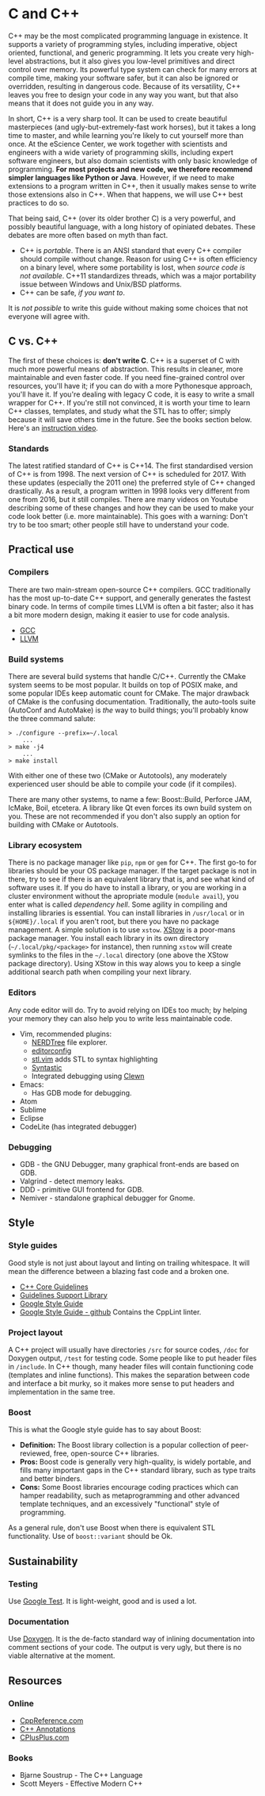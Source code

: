 # C and C++

C++ may be the most complicated programming language in existence. It supports a variety of programming styles, including imperative, object oriented, functional, and generic programming. It lets you create very high-level abstractions, but it also gives you low-level primitives and direct control over memory. Its powerful type system can check for many errors at compile time, making your software safer, but it can also be ignored or overridden, resulting in dangerous code. Because of its versatility, C++ leaves you free to design your code in any way you want, but that also means that it does not guide you in any way.

In short, C++ is a very sharp tool. It can be used to create beautiful masterpieces (and ugly-but-extremely-fast work horses), but it takes a long time to master, and while learning you're likely to cut yourself more than once. At the eScience Center, we work together with scientists and engineers with a wide variety of programming skills, including expert software engineers, but also domain scientists with only basic knowledge of programming. **For most projects and new code, we therefore recommend simpler languages like Python or Java**. However, if we need to make extensions to a program written in C++, then it usually makes sense to write those extensions also in C++. When that happens, we will use C++ best practices to do so.

That being said, C++ (over its older brother C) is a very powerful, and possibly beautiful language, with a long history of opiniated debates. These debates are more often based on myth than fact.

* C++ is *portable*. There is an ANSI standard that every C++ compiler should compile without change. Reason for using C++ is often efficiency on a binary level, where some portability is lost, when *source code is not available*. C++11 standardizes threads, which was a major portability issue between Windows and Unix/BSD platforms.
* C++ can be safe, *if you want to*.
 
It is *not possible* to write this guide without making some choices that not everyone will agree with.

## C vs. C++
The first of these choices is: **don't write C**. C++ is a superset of C with much more powerful means of abstraction. This results in cleaner, more maintainable and even faster code. If you need fine-grained control over resources, you'll have it; if you can do with a more Pythonesque approach, you'll have it. If you're dealing with legacy C code, it is easy to write a small wrapper for C++. If you're still not convinced, it is worth your time to learn C++ classes, templates, and study what the STL has to offer; simply because it will save others time in the future. See the books section below. Here's an [instruction video](https://www.youtube.com/watch?v=YnWhqhNdYyk).

### Standards
The latest ratified standard of C++ is C++14. The first standardised version of C++ is from 1998. The next version of C++ is scheduled for 2017. With these updates (especially the 2011 one) the preferred style of C++ changed drastically. As a result, a program written in 1998 looks very different from one from 2016, but it still compiles. There are many videos on Youtube describing some of these changes and how they can be used to make your code look better (i.e. more maintainable). This goes with a warning: Don't try to be too smart; other people still have to understand your code.

## Practical use
### Compilers
There are two main-stream open-source C++ compilers. GCC traditionally has the most up-to-date C++ support, and generally generates the fastest binary code. In terms of compile times LLVM is often a bit faster; also it has a bit more modern design, making it easier to use for code analysis.

* [GCC](https://gcc.gnu.org/)
* [LLVM](http://llvm.org/)

### Build systems
There are several build systems that handle C/C++. Currently the CMake system seems to be most popular. It builds on top of POSIX make, and some popular IDEs keep automatic count for CMake. The major drawback of CMake is the confusing documentation. Traditionally, the auto-tools suite (AutoConf and AutoMake) is *the* way to build things; you'll probably know the three command salute:

    > ./configure --prefix=~/.local 
        ...
    > make -j4
        ...
    > make install

With either one of these two (CMake or Autotools), any moderately experienced user should be able to compile your code (if it compiles).

There are many other systems, to name a few: Boost::Build, Perforce JAM, IcMake, Boil, etcetera. A library like Qt even forces its own build system on you. These are not recommended if you don't also supply an option for building with CMake or Autotools.

### Library ecosystem
There is no package manager like `pip`, `npm` or `gem` for C++. The first go-to for libraries should be your OS package manager. If the target package is not in there, try to see if there is an equivalent library that is, and see what kind of software uses it. If you do have to install a library, or you are working in a cluster environment without the apropriate module (`module avail`), you enter what is called *dependency hell*. Some agility in compiling and installing libraries is essential. You can install libraries in `/usr/local` or in `${HOME}/.local` if you aren't root, but there you have no package management. A simple solution is to use `xstow`. [XStow](http://xstow.sourceforge.net/) is a poor-mans package manager. You install each library in its own directory (`~/.local/pkg/<package>` for instance), then running `xstow` will create symlinks to the files in the `~/.local` directory (one above the XStow package directory). Using XStow in this way alows you to keep a single additional search path when compiling your next library.

### Editors
Any code editor will do. Try to avoid relying on IDEs too much; by helping your memory they can also help you to write less maintainable code.
* Vim, recommended plugins: 
  + [NERDTree](https://github.com/scrooloose/nerdtree) file explorer.
  + [editorconfig](https://github.com/editorconfig/editorconfig-vim)
  + [stl.vim](http://www.vim.org/scripts/script.php?script_id=4293) adds STL to syntax highlighting 
  + [Syntastic](https://github.com/scrooloose/syntastic)
  + Integrated debugging using [Clewn](http://clewn.sourceforge.net/)
* Emacs:
  + Has GDB mode for debugging.
* Atom
* Sublime
* Eclipse
* CodeLite (has integrated debugger)

### Debugging
* GDB - the GNU Debugger, many graphical front-ends are based on GDB.
* Valgrind - detect memory leaks.
* DDD - primitive GUI frontend for GDB.
* Nemiver - standalone graphical debugger for Gnome.

## Style
### Style guides
Good style is not just about layout and linting on trailing whitespace. It will mean the difference between a blazing fast code and a broken one.

* [C++ Core Guidelines](http://isocpp.github.io/CppCoreGuidelines/CppCoreGuidelines)
* [Guidelines Support Library](https://github.com/Microsoft/GSL)
* [Google Style Guide](https://google.github.io/styleguide/cppguide.html)
* [Google Style Guide - github](https://github.com/google/styleguide) Contains the CppLint linter.

### Project layout
A C++ project will usually have directories `/src` for source codes, `/doc` for Doxygen output, `/test` for testing code. Some people like to put header files in `/include`. In C++ though, many header files will contain functioning code (templates and inline functions). This makes the separation between code and interface a bit murky, so it makes more sense to put headers and implementation in the same tree.

### Boost
This is what the Google style guide has to say about Boost: 
* **Definition:** The Boost library collection is a popular collection of peer-reviewed, free, open-source C++ libraries.
* **Pros:** Boost code is generally very high-quality, is widely portable, and fills many important gaps in the C++ standard library, such as type traits and better binders.
* **Cons:** Some Boost libraries encourage coding practices which can hamper readability, such as metaprogramming and other advanced template techniques, and an excessively "functional" style of programming.

As a general rule, don't use Boost when there is equivalent STL functionality. Use of `boost::variant` should be Ok.

## Sustainability
### Testing
Use [Google Test](https://github.com/google/googletest). It is light-weight, good and is used a lot.

### Documentation
Use [Doxygen](http://www.stack.nl/~dimitri/doxygen/). It is the de-facto standard way of inlining documentation into comment sections of your code. The output is very ugly, but there is no viable alternative at the moment.

## Resources
### Online
* [CppReference.com](http://en.cppreference.com/w/)
* [C++ Annotations](http://www.icce.rug.nl/documents/cplusplus/)
* [CPlusPlus.com](http://www.cplusplus.com/)

### Books
* Bjarne Soustrup - The C++ Language
* Scott Meyers - Effective Modern C++

